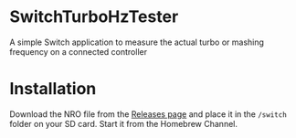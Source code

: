 # SwitchTurboHzTester
A simple Switch application to measure the actual turbo or mashing frequency on a connected controller

# Installation

Download the NRO file from the [Releases page](https://github.com/ArcanoxDragon/SwitchTurboHzTester/releases) and place it in the `/switch` folder on your SD card. Start it from the Homebrew Channel.
